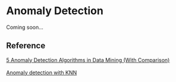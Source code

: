 # Anomaly Detection
Coming soon...


## Reference
<a href="https://www.intellspot.com/anomaly-detection-algorithms/">5 Anomaly Detection Algorithms in Data Mining (With Comparison)</a>
<br><br>
<a href="https://youtu.be/RwmttGrJs08">Anomaly detection with KNN
</a>

